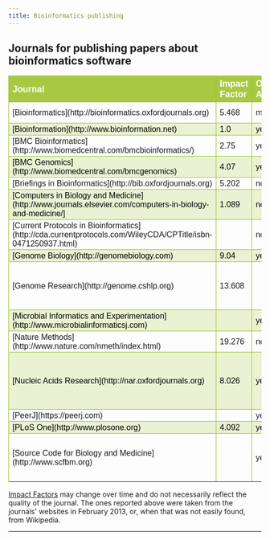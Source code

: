 ```yaml
---
title: Bioinformatics publishing
---
```


## Journals for publishing papers about bioinformatics software


<style>
#journals
{
font-family:"Trebuchet MS", Arial, Helvetica, sans-serif;
width:100%;
border-collapse:collapse;
}
#journals td, #journals th 
{
font-size:1em;
border:1px solid #98bf21;
padding:3px 7px 2px 7px;
text-align:left;
}
#journals th 
{
font-size:1.1em;
text-align:left;
padding-top:5px;
padding-bottom:4px;
background-color:#A7C942;
color:#ffffff;
}
#journals tr.alt td 
{
color:#000000;
background-color:#EAF2D3;
}
</style>

<table id="journals">
<tr>
  <th>Journal</th>
  <th>Impact Factor</th>
  <th>Open Access</th>
  <th>Article Types</th>
  <th>Remarks</th>
</tr>
<tr>
<td>[Bioinformatics](http://bioinformatics.oxfordjournals.org)</td>
<td>5.468</td>
<td>maybe</td>
<td>application note</td>
<td></td>
</tr>
<tr class="alt">
<td>[Bioinformation](http://www.bioinformation.net)</td>
<td>1.0</td>
<td>yes</td>
<td>general</td>
<td></td>
</tr>
<tr>
<td>[BMC Bioinformatics](http://www.biomedcentral.com/bmcbioinformatics/)</td>
<td>2.75</td>
<td>yes</td>
<td>software</td>
<td></td>
</tr>
<tr class="alt">
<td>[BMC Genomics](http://www.biomedcentral.com/bmcgenomics)</td>
<td>4.07</td>
<td>yes</td>
<td></td>
<td></td>
</tr>
<tr>
<td>[Briefings in Bioinformatics](http://bib.oxfordjournals.org)</td>
<td>5.202</td>
<td>no</td>
<td>review</td>
<td></td>
</tr>
<tr class="alt">
<td>[Computers in Biology and Medicine](http://www.journals.elsevier.com/computers-in-biology-and-medicine/]</td>
<td>1.089</td>
<td>no</td>
<td>general</td>
<td></td>
</tr>
<tr>
<td>[Current Protocols in Bioinformatics](http://cda.currentprotocols.com/WileyCDA/CPTitle/isbn-0471250937.html)</td>
<td></td>
<td>no</td>
<td></td>
<td></td>
</tr>
<tr class="alt">
<td>[Genome Biology](http://genomebiology.com)</td>
<td>9.04</td>
<td>yes</td>
<td>software</td>
<td></td>
</tr>
<tr>
<td>[Genome Research](http://genome.cshlp.org)</td>
<td>13.608</td>
<td></td>
<td>research; methods and resource reports; reviews</td>
<td></td>
</tr>
<tr class="alt">
<td>[Microbial Informatics and Experimentation](http://www.microbialinformaticsj.com)</td>
<td></td>
<td>yes</td>
<td></td>
<td></td>
</tr>
<tr>
<td>[Nature Methods](http://www.nature.com/nmeth/index.html)</td>
<td>19.276</td>
<td>no</td>
<td>general</td>
<td></td>
</tr>
<tr class="alt">
<td>[Nucleic Acids Research](http://nar.oxfordjournals.org)</td>
<td>8.026</td>
<td>yes</td>
<td>general; special issue on databases; special issue on web apps</td>
<td></td>
</tr>
<tr>
<td>[PeerJ](https://peerj.com)</td>
<td></td>
<td>yes</td>
<td>general</td>
<td></td>
</tr>
<tr class="alt">
<td>[PLoS One](http://www.plosone.org)</td>
<td>4.092</td>
<td>yes</td>
<td>general</td>
<td></td>
</tr>
<tr>
<td>[Source Code for Biology and Medicine](http://www.scfbm.org)</td>
<td></td>
<td>yes</td>
<td>general; methodology; brief report; software reviews</td>
<td></td>
</tr>
<tr>

</table>


[Impact Factors](http://thomsonreuters.com/products_services/science/free/essays/impact_factor/) 
may change over time and do not necessarily reflect the quality of the journal.
The ones reported above were taken from the journals' websites in February 2013,
or, when that was not easily found, from Wikipedia.

****

